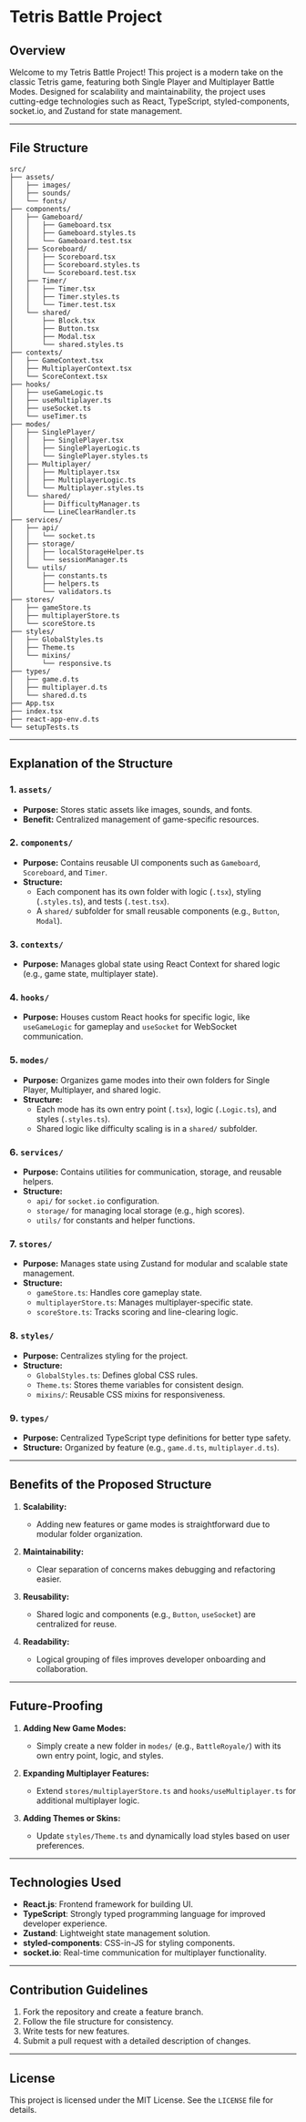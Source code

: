 # Tetris Battle Project

## Overview
Welcome to my Tetris Battle Project! This project is a modern take on the classic Tetris game, featuring both Single Player and Multiplayer Battle Modes. Designed for scalability and maintainability, the project uses cutting-edge technologies such as React, TypeScript, styled-components, socket.io, and Zustand for state management.

---

## File Structure

```
src/
├── assets/
│   ├── images/
│   ├── sounds/
│   └── fonts/
├── components/
│   ├── Gameboard/
│   │   ├── Gameboard.tsx
│   │   ├── Gameboard.styles.ts
│   │   └── Gameboard.test.tsx
│   ├── Scoreboard/
│   │   ├── Scoreboard.tsx
│   │   ├── Scoreboard.styles.ts
│   │   └── Scoreboard.test.tsx
│   ├── Timer/
│   │   ├── Timer.tsx
│   │   ├── Timer.styles.ts
│   │   └── Timer.test.tsx
│   └── shared/
│       ├── Block.tsx
│       ├── Button.tsx
│       ├── Modal.tsx
│       └── shared.styles.ts
├── contexts/
│   ├── GameContext.tsx
│   ├── MultiplayerContext.tsx
│   └── ScoreContext.tsx
├── hooks/
│   ├── useGameLogic.ts
│   ├── useMultiplayer.ts
│   ├── useSocket.ts
│   └── useTimer.ts
├── modes/
│   ├── SinglePlayer/
│   │   ├── SinglePlayer.tsx
│   │   ├── SinglePlayerLogic.ts
│   │   └── SinglePlayer.styles.ts
│   ├── Multiplayer/
│   │   ├── Multiplayer.tsx
│   │   ├── MultiplayerLogic.ts
│   │   └── Multiplayer.styles.ts
│   └── shared/
│       ├── DifficultyManager.ts
│       └── LineClearHandler.ts
├── services/
│   ├── api/
│   │   └── socket.ts
│   ├── storage/
│   │   ├── localStorageHelper.ts
│   │   └── sessionManager.ts
│   └── utils/
│       ├── constants.ts
│       ├── helpers.ts
│       └── validators.ts
├── stores/
│   ├── gameStore.ts
│   ├── multiplayerStore.ts
│   └── scoreStore.ts
├── styles/
│   ├── GlobalStyles.ts
│   ├── Theme.ts
│   └── mixins/
│       └── responsive.ts
├── types/
│   ├── game.d.ts
│   ├── multiplayer.d.ts
│   └── shared.d.ts
├── App.tsx
├── index.tsx
├── react-app-env.d.ts
└── setupTests.ts
```

---

## Explanation of the Structure

### **1. `assets/`**
- **Purpose:** Stores static assets like images, sounds, and fonts.
- **Benefit:** Centralized management of game-specific resources.

### **2. `components/`**
- **Purpose:** Contains reusable UI components such as `Gameboard`, `Scoreboard`, and `Timer`.
- **Structure:**
  - Each component has its own folder with logic (`.tsx`), styling (`.styles.ts`), and tests (`.test.tsx`).
  - A `shared/` subfolder for small reusable components (e.g., `Button`, `Modal`).

### **3. `contexts/`**
- **Purpose:** Manages global state using React Context for shared logic (e.g., game state, multiplayer state).

### **4. `hooks/`**
- **Purpose:** Houses custom React hooks for specific logic, like `useGameLogic` for gameplay and `useSocket` for WebSocket communication.

### **5. `modes/`**
- **Purpose:** Organizes game modes into their own folders for Single Player, Multiplayer, and shared logic.
- **Structure:**
  - Each mode has its own entry point (`.tsx`), logic (`.Logic.ts`), and styles (`.styles.ts`).
  - Shared logic like difficulty scaling is in a `shared/` subfolder.

### **6. `services/`**
- **Purpose:** Contains utilities for communication, storage, and reusable helpers.
- **Structure:**
  - `api/` for `socket.io` configuration.
  - `storage/` for managing local storage (e.g., high scores).
  - `utils/` for constants and helper functions.

### **7. `stores/`**
- **Purpose:** Manages state using Zustand for modular and scalable state management.
- **Structure:**
  - `gameStore.ts`: Handles core gameplay state.
  - `multiplayerStore.ts`: Manages multiplayer-specific state.
  - `scoreStore.ts`: Tracks scoring and line-clearing logic.

### **8. `styles/`**
- **Purpose:** Centralizes styling for the project.
- **Structure:**
  - `GlobalStyles.ts`: Defines global CSS rules.
  - `Theme.ts`: Stores theme variables for consistent design.
  - `mixins/`: Reusable CSS mixins for responsiveness.

### **9. `types/`**
- **Purpose:** Centralized TypeScript type definitions for better type safety.
- **Structure:** Organized by feature (e.g., `game.d.ts`, `multiplayer.d.ts`).

---

## Benefits of the Proposed Structure

1. **Scalability:**
   - Adding new features or game modes is straightforward due to modular folder organization.

2. **Maintainability:**
   - Clear separation of concerns makes debugging and refactoring easier.

3. **Reusability:**
   - Shared logic and components (e.g., `Button`, `useSocket`) are centralized for reuse.

4. **Readability:**
   - Logical grouping of files improves developer onboarding and collaboration.

---

## Future-Proofing

1. **Adding New Game Modes:**
   - Simply create a new folder in `modes/` (e.g., `BattleRoyale/`) with its own entry point, logic, and styles.

2. **Expanding Multiplayer Features:**
   - Extend `stores/multiplayerStore.ts` and `hooks/useMultiplayer.ts` for additional multiplayer logic.

3. **Adding Themes or Skins:**
   - Update `styles/Theme.ts` and dynamically load styles based on user preferences.

---

## Technologies Used
- **React.js**: Frontend framework for building UI.
- **TypeScript**: Strongly typed programming language for improved developer experience.
- **Zustand**: Lightweight state management solution.
- **styled-components**: CSS-in-JS for styling components.
- **socket.io**: Real-time communication for multiplayer functionality.

---

## Contribution Guidelines
1. Fork the repository and create a feature branch.
2. Follow the file structure for consistency.
3. Write tests for new features.
4. Submit a pull request with a detailed description of changes.

---

## License
This project is licensed under the MIT License. See the `LICENSE` file for details.
